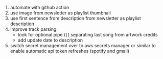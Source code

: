 1. automate with github action
2. use image from newsletter as playlist thumbnail
3. use first sentence from description from newsletter as playlist description
4. improve track parsing:
    * look for optional pipe (`|`) separating last song from artwork credits
    * add update date to description
5. switch secret management over to aws secrets manager or similar to enable automatic api token refreshes (spotify and gmail)
